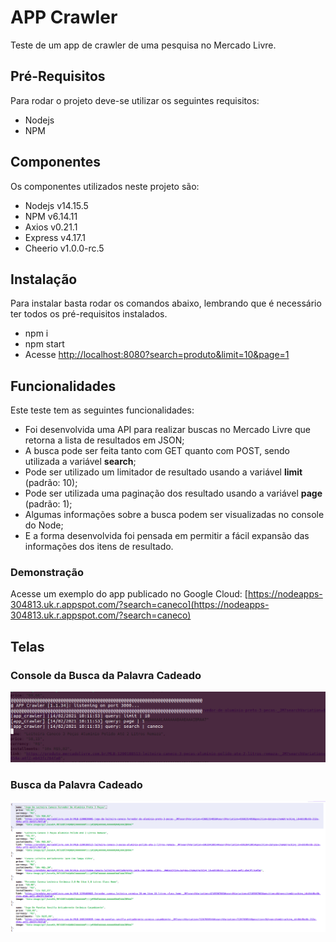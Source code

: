 # APP Crawler

Teste de um app de crawler de uma pesquisa no Mercado Livre.

## Pré-Requisitos

Para rodar o projeto deve-se utilizar os seguintes requisitos:
- Nodejs 
- NPM

## Componentes

Os componentes utilizados neste projeto são:
- Nodejs v14.15.5
- NPM v6.14.11
- Axios v0.21.1
- Express v4.17.1
- Cheerio v1.0.0-rc.5


## Instalação

Para instalar basta rodar os comandos abaixo, lembrando que é necessário ter todos os pré-requisitos instalados.
- npm i
- npm start
- Acesse [http://localhost:8080?search=produto&limit=10&page=1](http://localhost:8080?search=produto&limit=10&page=1)

## Funcionalidades

Este teste tem as seguintes funcionalidades:
- Foi desenvolvida uma API para realizar buscas no Mercado Livre que retorna a lista de resultados em JSON;
- A busca pode ser feita tanto com GET quanto com POST, sendo utilizada a variável **search**;
- Pode ser utilizado um limitador de resultado usando a variável **limit** (padrão: 10);
- Pode ser utilizada uma paginação dos resultado usando a variável **page** (padrão: 1);
- Algumas informações sobre a busca podem ser visualizadas no console do Node;
- E a forma desenvolvida foi pensada em permitir a fácil expansão das informações dos itens de resultado.

### Demonstração
Acesse um exemplo do app publicado no Google Cloud:
[https://nodeapps-304813.uk.r.appspot.com/?search=caneco](https://nodeapps-304813.uk.r.appspot.com/?search=caneco)

## Telas

### Console da Busca da Palavra Cadeado
![Tela de Busca da Palavra Caneco](/images/app_crawler-01.png)

### Busca da Palavra **Cadeado**
![Tela Console da Busca da Palavra Caneco](/images/app_crawler-02.png)
